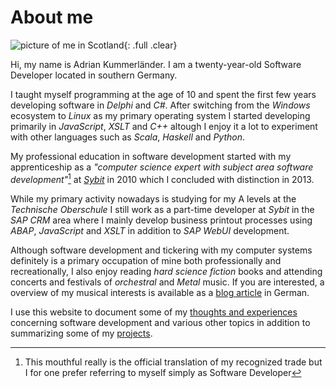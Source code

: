 # About me

![picture of me in Scotland](/media/me_header.png){: .full .clear}

Hi, my name is Adrian Kummerländer. I am a twenty-year-old Software Developer located in southern Germany.

I taught myself programming at the age of 10 and spent the first few years developing software in _Delphi_ and _C#_. After switching from the _Windows_ ecosystem to _Linux_ as my primary operating system I started developing primarily in _JavaScript_, _XSLT_ and _C++_ altough I enjoy it a lot to experiment with other languages such as _Scala_, _Haskell_ and _Python_.

My professional education in software development started with my apprenticeship as a _"computer science expert with subject area software development"_[^1] at [_Sybit_](http://sybit.de) in 2010 which I concluded with distinction in 2013. 

While my primary activity nowadays is studying for my A levels at the _Technische Oberschule_ I still work as a part-time developer at _Sybit_ in the _SAP CRM_ area where I mainly develop business printout processes using _ABAP_, _JavaScript_ and _XSLT_ in addition to _SAP WebUI_ development.

Although software development and tickering with my computer systems definitely is a primary occupation of mine both professionally and recreationally, I also enjoy reading _hard science fiction_ books and attending concerts and festivals of _orchestral_ and _Metal_ music. If you are interested, a overview of my musical interests is available as a [blog article](/article/musikalischer_jahresruekblick_2013/) in German. 

I use this website to document some of my [thoughts and experiences](/archive) concerning software development and various other topics in addition to summarizing some of my [projects](/category/projects).

[^1]: This mouthful really is the official translation of my recognized trade but I for one prefer referring to myself simply as Software Developer
